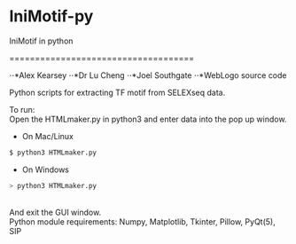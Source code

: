 # IniMotif-py
IniMotif in python

 ====================================

⋅⋅*Alex Kearsey 
⋅⋅*Dr Lu Cheng
⋅⋅*Joel Southgate
⋅⋅*WebLogo source code

Python scripts for extracting TF motif from SELEXseq data.

To run: <br />
Open the HTMLmaker.py in python3 and enter data into the pop up window.

* On Mac/Linux <br />
```bash
$ python3 HTMLmaker.py
```
* On Windows <br />
```bash
> python3 HTMLmaker.py
```
<br />
And exit the GUI window.
<br />
Python module requirements: Numpy, Matplotlib, Tkinter, Pillow, PyQt(5), SIP





